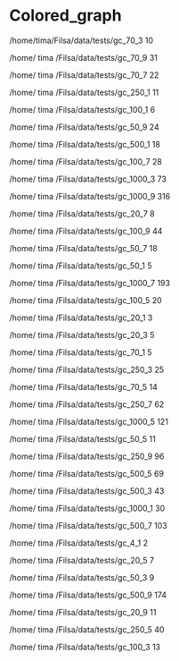 # Colored_graph
/home/tima/Filsa/data/tests/gc_70_3 10

/home/ tima /Filsa/data/tests/gc_70_9 31

/home/ tima /Filsa/data/tests/gc_70_7 22

/home/ tima /Filsa/data/tests/gc_250_1 11

/home/ tima /Filsa/data/tests/gc_100_1 6

/home/ tima /Filsa/data/tests/gc_50_9 24

/home/ tima /Filsa/data/tests/gc_500_1 18

/home/ tima /Filsa/data/tests/gc_100_7 28

/home/ tima /Filsa/data/tests/gc_1000_3 73

/home/ tima /Filsa/data/tests/gc_1000_9 316

/home/ tima /Filsa/data/tests/gc_20_7 8

/home/ tima /Filsa/data/tests/gc_100_9 44

/home/ tima /Filsa/data/tests/gc_50_7 18

/home/ tima /Filsa/data/tests/gc_50_1 5

/home/ tima /Filsa/data/tests/gc_1000_7 193

/home/ tima /Filsa/data/tests/gc_100_5 20

/home/ tima /Filsa/data/tests/gc_20_1 3

/home/ tima /Filsa/data/tests/gc_20_3 5

/home/ tima /Filsa/data/tests/gc_70_1 5

/home/ tima /Filsa/data/tests/gc_250_3 25

/home/ tima /Filsa/data/tests/gc_70_5 14

/home/ tima /Filsa/data/tests/gc_250_7 62

/home/ tima /Filsa/data/tests/gc_1000_5 121

/home/ tima /Filsa/data/tests/gc_50_5 11

/home/ tima /Filsa/data/tests/gc_250_9 96

/home/ tima /Filsa/data/tests/gc_500_5 69

/home/ tima /Filsa/data/tests/gc_500_3 43

/home/ tima /Filsa/data/tests/gc_1000_1 30

/home/ tima /Filsa/data/tests/gc_500_7 103

/home/ tima /Filsa/data/tests/gc_4_1 2

/home/ tima /Filsa/data/tests/gc_20_5 7

/home/ tima /Filsa/data/tests/gc_50_3 9

/home/ tima /Filsa/data/tests/gc_500_9 174

/home/ tima /Filsa/data/tests/gc_20_9 11

/home/ tima /Filsa/data/tests/gc_250_5 40

/home/ tima /Filsa/data/tests/gc_100_3 13
